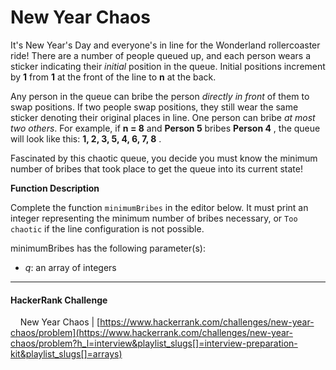# New Year Chaos

It's New Year's Day and everyone's in line for the Wonderland rollercoaster ride! There are a number of people queued up, and each person wears a sticker indicating their *initial* position in the queue. Initial positions increment by **1** from **1** at the front of the line to **n** at the back.

Any person in the queue can bribe the person *directly in front* of them to swap positions. If two people swap positions, they still wear the same sticker denoting their original places in line. One person can bribe *at most two others*. For example, if **n = 8** and **Person 5** bribes **Person 4** , the queue will look like this: **1, 2, 3, 5, 4, 6, 7, 8** .

Fascinated by this chaotic queue, you decide you must know the minimum number of bribes that took place to get the queue into its current state!

**Function Description**

Complete the function ``minimumBribes`` in the editor below. It must print an integer representing the minimum number of bribes necessary, or ``Too chaotic`` if the line configuration is not possible.

minimumBribes has the following parameter(s):

- *q*: an array of integers

___


#### HackerRank Challenge

&nbsp;&nbsp;&nbsp;&nbsp;New Year Chaos | [https://www.hackerrank.com/challenges/new-year-chaos/problem](https://www.hackerrank.com/challenges/new-year-chaos/problem?h_l=interview&playlist_slugs[]=interview-preparation-kit&playlist_slugs[]=arrays)